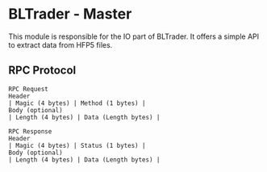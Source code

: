 # BLTrader - Master

This module is responsible for the IO part of BLTrader.
It offers a simple API to extract data from HFP5 files.

## RPC Protocol

```
RPC Request
Header
| Magic (4 bytes) | Method (1 bytes) |
Body (optional)
| Length (4 bytes) | Data (Length bytes) |

RPC Response
Header
| Magic (4 bytes) | Status (1 bytes) |
Body (optional)
| Length (4 bytes) | Data (Length bytes) |
```
